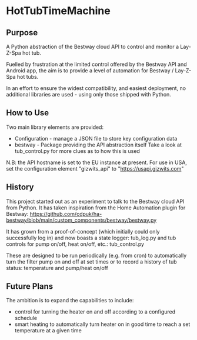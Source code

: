 # HotTubTimeMachine
## Purpose
A Python abstraction of the Bestway cloud API to control and monitor a Lay-Z-Spa hot tub.

Fuelled by frustration at the limited control offered by the
Bestway API and Android app, the aim is to provide a level
of automation for Bestway / Lay-Z-Spa hot tubs.

In an effort to ensure the widest compatibility,
and easiest deployment, no additional libraries are used -
using only those shipped with Python.

## How to Use
Two main library elements are provided:
* Configuration - manage a JSON file to store key configuration data
* bestway - Package providing the API abstraction itself
Take a look at tub_control.py for more clues as to how this is used

N.B: the API hostname is set to the EU instance at present.
For use in USA, set the configuration element "gizwits_api"
to "https://usapi.gizwits.com"

## History
This project started out as an experiment to talk to the Bestway cloud API from Python.
It has taken inspiration from the Home Automation plugin
for Bestway:
https://github.com/cdpuk/ha-bestway/blob/main/custom_components/bestway/bestway.py

It has grown from a proof-of-concept (which initially could only successfully log in)
and now boasts a state logger: tub_log.py
and tub controls for pump on/off, heat on/off, etc.: tub_control.py

These are designed to be run periodically (e.g. from cron)
to automatically turn the filter pump on and off at set times
or to record a history of tub status: temperature and pump/heat on/off

## Future Plans
The ambition is to expand the capabilities to include:
* control for turning the heater
on and off according to a configured schedule
* smart heating to automatically turn heater on in good time to
reach a set temperature at a given time
